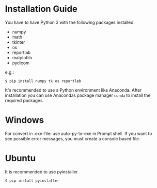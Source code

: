 # Installation Guide
You have to have Python 3 with the following packages installed:

- numpy
- math
- tkinter
- os
- reportlab
- matplotlib
- pydicom

e.g.:
```
$ pip install numpy tk os reportlab
```

It's recommended to use a Python environment like Anaconda. After installation you can use Anacondas package manager ``conda`` to install the required packages.


# Windows
For convert in .exe-file: use auto-py-to-exe in Prompt shell. If you want to see possible error messages, you must create a console based file.


# Ubuntu
It is recommended to use pyinstaller.

```
$ pip install pyinstaller
```
